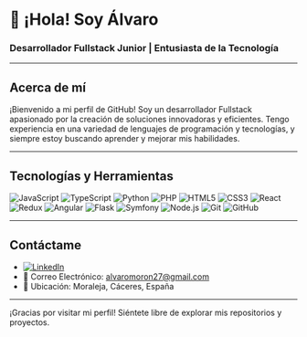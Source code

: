 # 👋 ¡Hola! Soy Álvaro

### Desarrollador Fullstack Junior | Entusiasta de la Tecnología

---

## Acerca de mí

¡Bienvenido a mi perfil de GitHub! Soy un desarrollador Fullstack apasionado por la creación de soluciones innovadoras y eficientes. Tengo experiencia en una variedad de lenguajes de programación y tecnologías, y siempre estoy buscando aprender y mejorar mis habilidades.

---

## Tecnologías y Herramientas

![JavaScript](https://img.shields.io/badge/-JavaScript-000?&logo=JavaScript)
![TypeScript](https://img.shields.io/badge/-TypeScript-000?&logo=TypeScript)
![Python](https://img.shields.io/badge/-Python-000?&logo=Python)
![PHP](https://img.shields.io/badge/-PHP-000?&logo=PHP)
![HTML5](https://img.shields.io/badge/-HTML5-000?&logo=HTML5)
![CSS3](https://img.shields.io/badge/-CSS3-000?&logo=CSS3)
![React](https://img.shields.io/badge/-React-000?&logo=React)
![Redux](https://img.shields.io/badge/-Redux-000?&logo=Redux)
![Angular](https://img.shields.io/badge/-Angular-000?&logo=Angular)
![Flask](https://img.shields.io/badge/-Flask-000?&logo=Flask)
![Symfony](https://img.shields.io/badge/-Symfony-000?&logo=Symfony)
![Node.js](https://img.shields.io/badge/-Node.js-000?&logo=Node.js)
![Git](https://img.shields.io/badge/-Git-000?&logo=Git)
![GitHub](https://img.shields.io/badge/-GitHub-000?&logo=GitHub)

---

## Contáctame

- [![LinkedIn](https://img.shields.io/badge/LinkedIn-0077B5?style=flat&logo=linkedin&logoColor=white)]([https://www.linkedin.com/in/tuusuario/](https://www.linkedin.com/in/alvaro-mor%C3%B3n-gonz%C3%A1lez-a232a9168/))
- 📩 Correo Electrónico: alvaromoron27@gmail.com
- 📍 Ubicación: Moraleja, Cáceres, España
---

¡Gracias por visitar mi perfil! Siéntete libre de explorar mis repositorios y proyectos.
